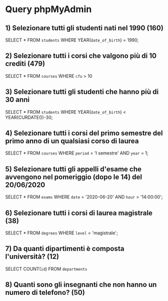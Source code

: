 # Query phpMyAdmin

## 1) Selezionare tutti gli studenti nati nel 1990 (160)
SELECT * 
FROM `students` 
WHERE YEAR(`date_of_birth`) = 1990;


## 2) Selezionare tutti i corsi che valgono più di 10 crediti (479)
SELECT *
FROM `courses`
WHERE `cfu` > 10

## 3) Selezionare tutti gli studenti che hanno più di 30 anni
SELECT *
FROM `students`
WHERE YEAR(`date_of_birth`) < YEAR(CURDATE())-30;

## 4) Selezionare tutti i corsi del primo semestre del primo anno di un qualsiasi corso di laurea
SELECT *
FROM `courses`
WHERE `period` = 'I semestre'
AND `year` = 1;

## 5) Selezionare tutti gli appelli d'esame che avvengono nel pomeriggio (dopo le 14) del 20/06/2020
SELECT *
FROM `exams`
WHERE `date` = '2020-06-20'
AND `hour` > '14:00:00';

## 6) Selezionare tutti i corsi di laurea magistrale (38)
SELECT * FROM `degrees`
WHERE `level` = 'magistrale';

## 7) Da quanti dipartimenti è composta l'università? (12)
SELECT COUNT(`id`)
FROM `departments`
## 8) Quanti sono gli insegnanti che non hanno un numero di telefono? (50)

